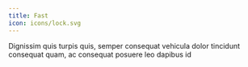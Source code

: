 ```yaml
---
title: Fast
icon: icons/lock.svg
---
```


Dignissim quis turpis quis, semper consequat vehicula dolor tincidunt consequat quam, ac consequat posuere leo dapibus id
